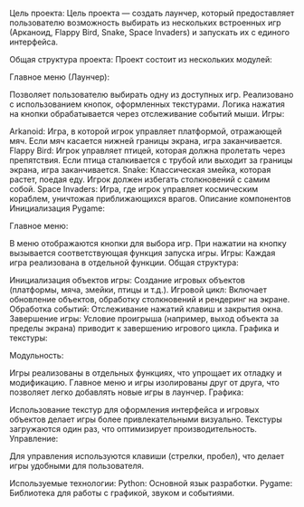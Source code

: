 Цель проекта:
Цель проекта — создать лаунчер, который предоставляет пользователю возможность выбирать из нескольких встроенных игр (Арканоид, Flappy Bird, Snake, Space Invaders) и запускать их с единого интерфейса.

Общая структура проекта:
Проект состоит из нескольких модулей:

Главное меню (Лаунчер):

Позволяет пользователю выбирать одну из доступных игр.
Реализовано с использованием кнопок, оформленных текстурами.
Логика нажатия на кнопки обрабатывается через отслеживание событий мыши.
Игры:

Arkanoid: Игра, в которой игрок управляет платформой, отражающей мяч. Если мяч касается нижней границы экрана, игра заканчивается.
Flappy Bird: Игрок управляет птицей, которая должна пролетать через препятствия. Если птица сталкивается с трубой или выходит за границы экрана, игра заканчивается.
Snake: Классическая змейка, которая растет, поедая еду. Игрок должен избегать столкновений с самим собой.
Space Invaders: Игра, где игрок управляет космическим кораблем, уничтожая приближающихся врагов.
Описание компонентов
Инициализация Pygame:

Главное меню:

В меню отображаются кнопки для выбора игр.
При нажатии на кнопку вызывается соответствующая функция запуска игры.
Игры: Каждая игра реализована в отдельной функции. Общая структура:

Инициализация объектов игры: Создание игровых объектов (платформы, мяча, змейки, птицы и т.д.).
Игровой цикл: Включает обновление объектов, обработку столкновений и рендеринг на экране.
Обработка событий: Отслеживание нажатий клавиш и закрытия окна.
Завершение игры: Условие проигрыша (например, выход объекта за пределы экрана) приводит к завершению игрового цикла.
Графика и текстуры:

Модульность:

Игры реализованы в отдельных функциях, что упрощает их отладку и модификацию.
Главное меню и игры изолированы друг от друга, что позволяет легко добавлять новые игры в лаунчер.
Графика:

Использование текстур для оформления интерфейса и игровых объектов делает игры более привлекательными визуально.
Текстуры загружаются один раз, что оптимизирует производительность.
Управление:

Для управления используются клавиши (стрелки, пробел), что делает игры удобными для пользователя.

Используемые технологии:
Python: Основной язык разработки.
Pygame: Библиотека для работы с графикой, звуком и событиями.
